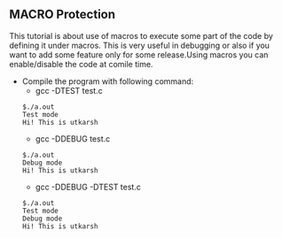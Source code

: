 ## MACRO Protection
This tutorial is about use of macros to execute some part of the code
by defining it under macros. This is very useful in debugging or also
if you want to add some feature only for some release.Using macros you
can enable/disable the code at comile time.

- Compile the program with following command:
    - gcc -DTEST test.c
    ```
    $./a.out
    Test mode
    Hi! This is utkarsh
    ```
    - gcc -DDEBUG test.c
    ```
    $./a.out
    Debug mode
    Hi! This is utkarsh
    ```
    - gcc -DDEBUG -DTEST test.c
    ```
    $./a.out
    Test mode
    Debug mode
    Hi! This is utkarsh
    ```
